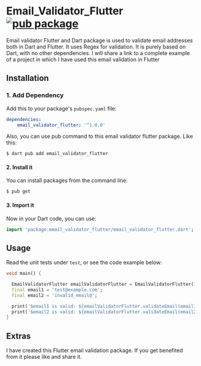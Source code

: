 
# **Email_Validator_Flutter** [![pub package](https://img.shields.io/pub/v/email_validator_flutter.svg)](https://pub.dev/packages/email_validator_flutter)

Email validator Flutter and Dart package is used to validate email addresses both in Dart and Flutter. It uses Regex for validation. It is purely based on Dart, with no other dependencies. I will share a link to a complete example of a project in which I have used this email validation in Flutter


## **Installation**

### 1. Add Dependency

Add this to your package's `pubspec.yaml` file:

```yaml
dependencies:
    email_validator_flutter: '^1.0.0'
```

Also, you can use pub command to this email validator flutter package.
Like this:

```bash
$ dart pub add email_validator_flutter
```

#### 2. Install it

You can install packages from the command line:

```bash
$ pub get
```


#### 3. Import it

Now in your Dart code, you can use:

```Dart
import 'package:email_validator_flutter/email_validator_flutter.dart';
```

## **Usage**

Read the unit tests under `test`, or see the code example below:

```Dart
void main() {

  EmailValidatorFlutter emailValidatorFlutter = EmailValidatorFlutter();
  final email1 = 'test@example.com';
  final email2 = 'invalid_email@';

  print('$email1 is valid: ${emailValidatorFlutter.validateEmail(email1)}');
  print('$email2 is valid: ${emailValidatorFlutter.validateEmail(email2)}');
}
```

## Extras

I have created this Flutter email validation package. If you get benefited 
from it please like and share it.
